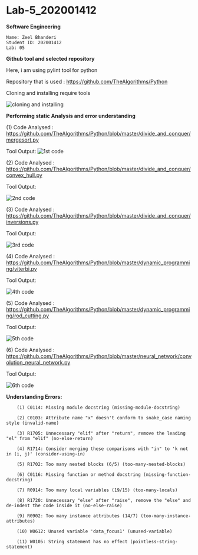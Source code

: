 # Lab-5_202001412

**Software Engineering**

    Name: Zeel Bhanderi
    Student ID: 202001412
    Lab: 05

**Github tool and selected repository**


Here, i am using pylint tool for python

Repository that is used :
https://github.com/TheAlgorithms/Python

Cloning and installing require tools

![cloning and installing](https://user-images.githubusercontent.com/75678316/227487902-9d18cb0a-69d0-4ac7-956b-b0714483a2b9.png)





**Performing static Analysis and error understanding**


(1) Code Analysed : https://github.com/TheAlgorithms/Python/blob/master/divide_and_conquer/mergesort.py

Tool Output:
![1st code](https://user-images.githubusercontent.com/75678316/227483738-d1f4ec0a-11a7-4323-9fb3-d4b134649b4a.png)


(2) Code Analysed : https://github.com/TheAlgorithms/Python/blob/master/divide_and_conquer/convex_hull.py

Tool Output:

![2nd code](https://user-images.githubusercontent.com/75678316/227484065-b9b6a08c-962e-491e-8145-0272f75a4f69.png)


(3) Code Analysed : https://github.com/TheAlgorithms/Python/blob/master/divide_and_conquer/inversions.py

Tool Output:

![3rd code](https://user-images.githubusercontent.com/75678316/227484693-9ffea8ef-9c93-4879-b4b0-d41c94bb1d9a.png)

(4) Code Analysed : https://github.com/TheAlgorithms/Python/blob/master/dynamic_programming/viterbi.py

Tool Output:

![4th code](https://user-images.githubusercontent.com/75678316/227485156-a6726598-5f2b-4c8f-a051-d4995dd22b6b.png)

(5) Code Analysed :  https://github.com/TheAlgorithms/Python/blob/master/dynamic_programming/rod_cutting.py

Tool Output:

![5th code](https://user-images.githubusercontent.com/75678316/227485393-d7278107-6658-4d87-9161-46cc58d450d9.png)

(6) Code Analysed :  https://github.com/TheAlgorithms/Python/blob/master/neural_network/convolution_neural_network.py

Tool Output:

![6th code](https://user-images.githubusercontent.com/75678316/227485692-227608ba-aa86-48a9-a32d-43eeeec523d0.png)



**Understanding Errors:**

        (1) C0114: Missing module docstring (missing-module-docstring)

        (2) C0103: Attribute name "x" doesn't conform to snake_case naming style (invalid-name)

        (3) R1705: Unnecessary "elif" after "return", remove the leading "el" from "elif" (no-else-return)
        
        (4) R1714: Consider merging these comparisons with "in" to 'k not in (i, j)' (consider-using-in)

        (5) R1702: Too many nested blocks (6/5) (too-many-nested-blocks)
        
        (6) C0116: Missing function or method docstring (missing-function-docstring)

        (7) R0914: Too many local variables (19/15) (too-many-locals)

        (8) R1720: Unnecessary "else" after "raise", remove the "else" and de-indent the code inside it (no-else-raise)
        
        (9) R0902: Too many instance attributes (14/7) (too-many-instance-attributes)
        
        (10) W0612: Unused variable 'data_focus1' (unused-variable)
        
        (11) W0105: String statement has no effect (pointless-string-statement)
